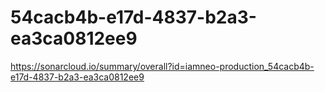 # 54cacb4b-e17d-4837-b2a3-ea3ca0812ee9
https://sonarcloud.io/summary/overall?id=iamneo-production_54cacb4b-e17d-4837-b2a3-ea3ca0812ee9
